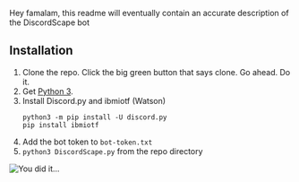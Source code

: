 Hey famalam, this readme will eventually contain an accurate description of the DiscordScape bot

## Installation
1. Clone the repo. Click the big green button that says clone. Go ahead. Do it.
2. Get [Python 3](https://www.python.org/downloads/).
3. Install Discord.py and ibmiotf (Watson)
    ```
    python3 -m pip install -U discord.py  
    pip install ibmiotf
    ```
4. Add the bot token to `bot-token.txt`
5. `python3 DiscordScape.py` from the repo directory

![You did it...](https://media.giphy.com/media/26ufkNFQ5mFJHeTu0/giphy.gif)
